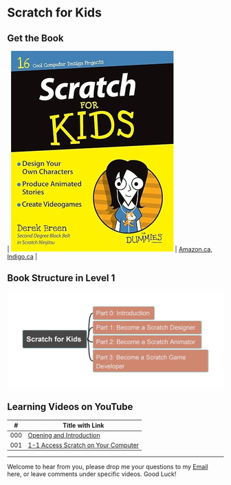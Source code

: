 # Scratch for Kids

## Get the Book

| ![bookcover](img/Scratch4Kids-bookcover.png) | [Amazon.ca](https://www.amazon.ca/Scratch-Kids-Dummies-Derek-Breen/dp/1119014875/), [Indigo.ca](https://www.indigo.ca/en-ca/scratch-for-kids-for-dummies/9781119014874.html) |

## Book Structure in Level 1

![Scratch4Kids-L1](img/Scratch4Kids-L1.png)

## Learning Videos on YouTube

| # | Title with Link |
| --- | --- |
| 000 | [Opening and Introduction](https://youtu.be/8JzzpcnmtuA) |
| 001 | [1-1 Access Scratch on Your Computer](https://youtu.be/fZGqwpy-pRA) |

---

Welcome to hear from you, please drop me your questions to my [Email](mailto:xiaoqizhao@outlook.com) here, or leave comments under specific videos. Good Luck!